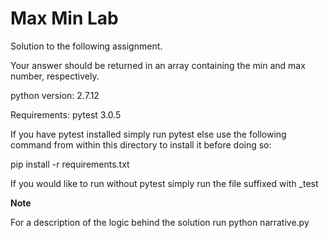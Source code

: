 # Max Min Lab

Solution to the following assignment.

Your answer should be returned in an array containing the min and max number, respectively.

python version: 2.7.12

Requirements: pytest 3.0.5

If you have pytest installed simply run pytest else use the following command from within this directory to install it before doing so:

pip install -r requirements.txt

If you would like to run without pytest simply run the file suffixed with _test

**Note**

For a description of the logic behind the solution run python narrative.py